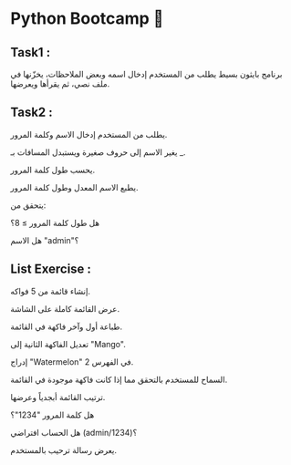 # Python Bootcamp 👀


## Task1 :


برنامج بايثون بسيط يطلب من المستخدم إدخال اسمه وبعض الملاحظات، يخزّنها في ملف نصي، ثم يقرأها ويعرضها.
## Task2 :


يطلب من المستخدم إدخال الاسم وكلمة المرور.

يغير الاسم إلى حروف صغيرة ويستبدل المسافات بـ _.

يحسب طول كلمة المرور.

يطبع الاسم المعدل وطول كلمة المرور.

يتحقق من:

هل طول كلمة المرور ≥ 8؟

هل الاسم "admin"؟

## List Exercise‏ :

إنشاء قائمة من 5 فواكه.

عرض القائمة كاملة على الشاشة.

طباعة أول وآخر فاكهة في القائمة.

تعديل الفاكهة الثانية إلى "Mango".

إدراج "Watermelon" في الفهرس 2.

السماح للمستخدم بالتحقق مما إذا كانت فاكهة موجودة في القائمة.

ترتيب القائمة أبجدياً وعرضها.

هل كلمة المرور "1234"؟

هل الحساب افتراضي (admin/1234)؟

يعرض رسالة ترحيب بالمستخدم.
